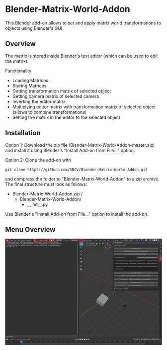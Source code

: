 # Blender-Matrix-World-Addon
This Blender add-on allows to set and apply matrix world transformations to objects using Blender's GUI

## Overview
The matrix is stored inside Blender's text editor (which can be used to edit the matrix)

Functionality
- Loading Matrices
- Storing Matrices
- Getting transformation matrix of selected object
- Getting camera matrix of selected camera 
- Inverting the editor matrix 
- Multiplying editor matrix with transformation matrix of selected object (allows to combine transformations)
- Setting the matrix in the editor to the selected object


## Installation
Option 1:
Download the zip file (Blender-Matrix-World-Addon-master.zip) and install it using Blender's "Install Add-on from File..." option.   


Option 2:
Clone the add-on with 
```
git clone https://github.com/SBCV/Blender-Matrix-World-Addon.git
```
and compress the folder to "Blender-Matrix-World-Addon" to a zip archive. 
The final structure must look as follows:
- Blender-Matrix-World-Addon.zip /  
	- Blender-Matrix-World-Addon/
		- \_\_init\_\_.py
		
Use Blender's "Install Add-on from File..." option to install the add-on.

## Menu Overview
![alt text](https://github.com/SBCV/Blender-Matrix-World-Addon/blob/master/images/menu_annotations.JPG)
